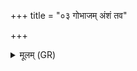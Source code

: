 +++
title = "०३ गोभाजम् अंशं तव"

+++
<details><summary>मूलम् (GR)</summary>

गोभाजम् अंशं तव ये समानाः +++(Bhatt. aṃsaṃ)+++  
सर्वे समग्रा दधृग् आभरन्त ।  
अभि वर्धस्व भ्रातृव्यान्  
अभि ये त्वा पृतन्यतः ॥
</details>